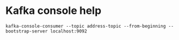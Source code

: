 # Kafka console help
```
kafka-console-consumer --topic address-topic --from-beginning --bootstrap-server localhost:9092
```
